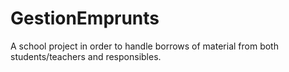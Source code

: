 GestionEmprunts
===============

A school project in order to handle borrows of material from both students/teachers and responsibles.
